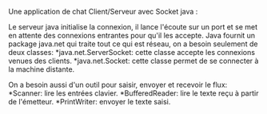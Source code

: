 Une application de chat Client/Serveur avec Socket java : 

Le serveur java initialise la connexion, il lance l'écoute sur un port et se met en attente des connexions entrantes pour qu'il les accepte.
Java fournit un package java.net qui traite tout ce qui est réseau, on a besoin seulement de deux classes:
    *java.net.ServerSocket: cette classe accepte les connexions venues des clients.
    *java.net.Socket: cette classe permet de se connecter à la machine distante.

On a besoin aussi d'un outil pour saisir, envoyer et recevoir le flux:
    *Scanner: lire les entrées clavier.
    *BufferedReader: lire le texte reçu à partir de l'émetteur.
    *PrintWriter: envoyer le texte saisi.